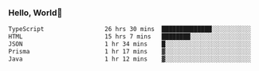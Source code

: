 
### Hello, World🐤

<!--START_SECTION:waka-->

```txt
TypeScript                 26 hrs 30 mins  ██████████████░░░░░░░░░░░   56.36 %
HTML                       15 hrs 7 mins   ████████░░░░░░░░░░░░░░░░░   32.15 %
JSON                       1 hr 34 mins    █░░░░░░░░░░░░░░░░░░░░░░░░   03.35 %
Prisma                     1 hr 17 mins    ▓░░░░░░░░░░░░░░░░░░░░░░░░   02.76 %
Java                       1 hr 12 mins    ▓░░░░░░░░░░░░░░░░░░░░░░░░   02.56 %
```

<!--END_SECTION:waka-->
